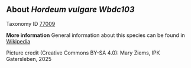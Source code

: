 **About *Hordeum vulgare Wbdc103***
-------------------------
Taxonomy ID [77009](https://www.uniprot.org/taxonomy/77009)

**More information**
General information about this species can be found in [Wikipedia](https://en.wikipedia.org/wiki/Barley)

Picture credit (Creative Commons BY-SA 4.0): Mary Ziems, IPK Gatersleben, 2025